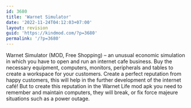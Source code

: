```yaml
---
id: 3680
title: 'Warnet Simulator'
date: '2022-11-24T04:12:03+07:00'
layout: revision
guid: 'https://kindmod.com/?p=3680'
permalink: '/?p=3680'
---
```


Warnet Simulator (MOD, Free Shopping) – an unusual economic simulation in which you have to open and run an internet cafe business. Buy the necessary equipment, computers, monitors, peripherals and tables to create a workspace for your customers. Create a perfect reputation from happy customers, this will help in the further development of the internet café! But to create this reputation in the Warnet Life mod apk you need to remember and maintain computers, they will break, or fix force majeure situations such as a power outage.
